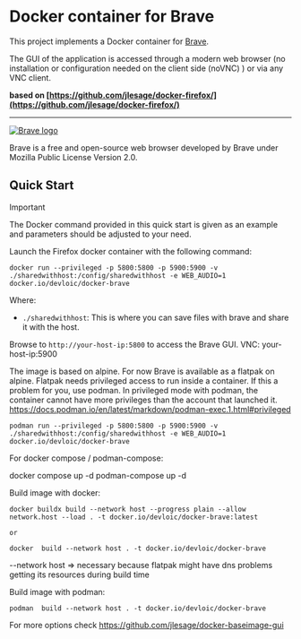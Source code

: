 # Docker container for Brave


This project implements a Docker container for [Brave](https://brave.com/).

The GUI of the application is accessed through a modern web browser (no
installation or configuration needed on the client side (noVNC) ) or via any VNC client.

**based on [https://github.com/jlesage/docker-firefox/](https://github.com/jlesage/docker-firefox/)**

---

[![Brave logo](https://images.weserv.nl/?url=raw.githubusercontent.com/devloic/podman-brave/refs/heads/main/brave_logo.png&w=330)](https://www.brave.com/)

Brave is a free and open-source web browser developed by Brave
under Mozilla Public License Version 2.0.


## Quick Start

> [!IMPORTANT]
> The Docker command provided in this quick start is given as an example and
> parameters should be adjusted to your need.

Launch the Firefox docker container with the following command:

```shell
docker run --privileged -p 5800:5800 -p 5900:5900 -v ./sharedwithhost:/config/sharedwithhost -e WEB_AUDIO=1 docker.io/devloic/docker-brave
```


Where:

  - `./sharedwithhost`: This is where you can save files with brave and share it with the host.

Browse to `http://your-host-ip:5800` to access the Brave GUI.
VNC: your-host-ip:5900

The image is based on alpine. For now Brave is available as a flatpak on alpine. Flatpak needs privileged access to run inside a container.
If this a problem for you, use podman. In privileged mode with podman, the container cannot have more privileges than the account that launched it.
https://docs.podman.io/en/latest/markdown/podman-exec.1.html#privileged

```shell
podman run --privileged -p 5800:5800 -p 5900:5900 -v ./sharedwithhost:/config/sharedwithhost -e WEB_AUDIO=1 docker.io/devloic/docker-brave
```

For docker compose / podman-compose:

docker  compose up -d
podman-compose up -d


Build image with docker:
```shell
docker buildx build --network host --progress plain --allow network.host --load . -t docker.io/devloic/docker-brave:latest 

or

docker  build --network host . -t docker.io/devloic/docker-brave
```

--network host => necessary because flatpak might have dns problems getting its resources during build time 

Build image with podman:
```shell
podman  build --network host . -t docker.io/devloic/docker-brave
```

For more options check https://github.com/jlesage/docker-baseimage-gui

